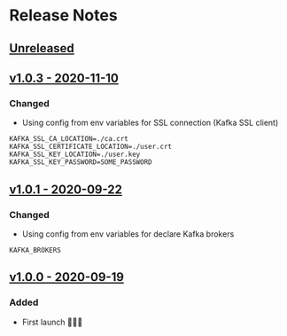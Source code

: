 # Release Notes

## [Unreleased](https://github.com/SepteniTechnology/laravel-kafka/compare/v1.0....master)

## [v1.0.3 - 2020-11-10](https://github.com/SepteniTechnology/laravel-kafka/compare/v1.0.1...v1.0.3)

### Changed
- Using config from env variables for SSL connection (Kafka SSL client)
```
KAFKA_SSL_CA_LOCATION=./ca.crt
KAFKA_SSL_CERTIFICATE_LOCATION=./user.crt
KAFKA_SSL_KEY_LOCATION=./user.key
KAFKA_SSL_KEY_PASSWORD=SOME_PASSWORD
```


## [v1.0.1 - 2020-09-22](https://github.com/SepteniTechnology/laravel-kafka/compare/v1.0.0...v1.0.1)

### Changed
- Using config from env variables for declare Kafka brokers
```
KAFKA_BROKERS
```

## [v1.0.0 - 2020-09-19](https://github.com/SepteniTechnology/laravel-kafka/tree/v1.0.0)
### Added
- First launch 🚀🚀🚀
